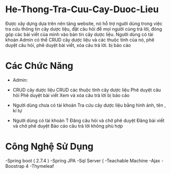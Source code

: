# He-Thong-Tra-Cuu-Cay-Duoc-Lieu
Được xây dựng dựa trên nên tảng website, nó hỗ trợ người dùng trong việc tra cứu thông tin cây dược liệu, đặt câu hỏi để mọi người cùng trả lời, đóng góp các bài viết của mình vào bản tin cây dược liệu. Người dùng có tài khoản Admin có thể CRUD cây dược liệu và các thuộc tính của nó, phê duyệt câu hỏi, phê duyệt bài viết, xóa câu trả lời. bị báo cáo 

# Các Chức Năng
- Admin:
- CRUD cây dược liệu
  CRUD các thuộc tính cây dược liệu
  Phê duyệt câu hỏi
  Phê duyệt bài viết
  Xem và xóa câu trả lời bị báo cáo
  
- Người dùng chưa có tài khoản
  Tra cứu cây dược liệu bằng hình ảnh, tên , kí tự
  
- Người dùng có tài khoản
  T
  Đăng câu hỏi và chờ phê duyệt
  Đăng bài viết và chờ phê duyệt
  Báo cáo câu trả lời không phù hợp

# Công Nghệ Sử Dụng
-Spring boot ( 2.7.4 )
-Spring JPA
-Sql Server (
-Teachable Machine
-Ajax
-Boostrap 4
-Thymeleaf
